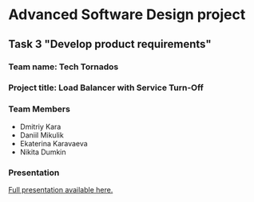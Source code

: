 # Advanced Software Design project

## Task 3 "Develop product requirements"

### Team name: Tech Tornados

### Project title: Load Balancer with Service Turn-Off

### Team Members

- Dmitriy Kara
- Daniil Mikulik
- Ekaterina Karavaeva
- Nikita Dumkin

### Presentation

[Full presentation available here.](https://docs.google.com/presentation/d/1IM9dfdRrqf3ctPiRqGYi_CoiGYW2Y0KJx1bc-xgqKF8/edit?usp=sharing)
